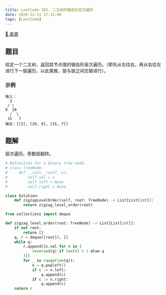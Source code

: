 ```yaml
---
title: LeetCode 103. 二叉树的锯齿形层次遍历
date: 2020-12-11 17:15:00
tags: [LeetCode]
---
```


[:link: 来源](https://leetcode-cn.com/problems/binary-tree-zigzag-level-order-traversal/)

## 题目

给定一个二叉树，返回其节点值的锯齿形层次遍历。（即先从左往右，再从右往左进行下一层遍历，以此类推，层与层之间交替进行）。

### 示例

```raw
输入： 
  3
 / \
9  20
  /  \
 15   7
输出：[[3], [20, 9], [15, 7]]
```

<!-- more -->

## 题解

层次遍历。奇数层翻转。

```python
# Definition for a binary tree node.
# class TreeNode:
#     def __init__(self, x):
#         self.val = x
#         self.left = None
#         self.right = None

class Solution:
    def zigzagLevelOrder(self, root: TreeNode) -> List[List[int]]:
        return zigzag_level_order(root)

from collections import deque

def zigzag_level_order(root: TreeNode) -> List[List[int]]:
    if not root:
        return []
    q, r = deque([root]), []
    while q:
        r.append([n.val for n in (
            reversed(q) if len(r) % 2 else q
        )])
        for _ in range(len(q)):
            n = q.popleft()
            if c := n.left:
                q.append(c)
            if c := n.right:
                q.append(c)
    return r
```
